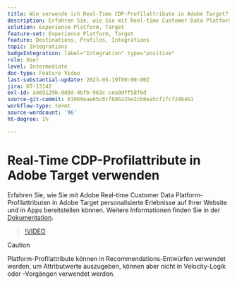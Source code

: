 ```yaml
---
title: Wie verwende ich Real-Time CDP-Profilattribute in Adobe Target?
description: Erfahren Sie, wie Sie mit Real-time Customer Data Platform-Profilattributen in Adobe Target personalisierte Erlebnisse auf Ihrer Website und in Apps bereitstellen können.
solution: Experience Platform, Target
feature-set: Experience Platform, Target
feature: Destinations, Profiles, Integrations
topic: Integrations
badgeIntegration: label="Integration" type="positive"
role: User
level: Intermediate
doc-type: Feature Video
last-substantial-update: 2023-05-19T00:00:00Z
jira: KT-13142
exl-id: a469129b-0d8d-4bfb-963c-cea9dff58f6d
source-git-commit: 61060eae65c0cf68622be2cb8ea5cf1fcf24b4b1
workflow-type: tm+mt
source-wordcount: '96'
ht-degree: 1%

---
```


# Real-Time CDP-Profilattribute in Adobe Target verwenden

Erfahren Sie, wie Sie mit Adobe Real-time Customer Data Platform-Profilattributen in Adobe Target personalisierte Erlebnisse auf Ihrer Website und in Apps bereitstellen können. Weitere Informationen finden Sie in der [Dokumentation](https://experienceleague.adobe.com/docs/target/using/integrate/integrating-with-rtcdp.html).

>[!VIDEO](https://video.tv.adobe.com/v/3419318/?learn=on)

>[!CAUTION]
>
>Platform-Profilattribute können in Recommendations-Entwürfen verwendet werden, um Attributwerte auszugeben, können aber nicht in Velocity-Logik oder -Vorgängen verwendet werden.
